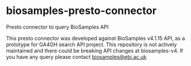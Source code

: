 # biosamples-presto-connector
Presto connector to query BioSamples API

This presto connector was developed against BioSamples v4.1.15 API, as a prototype for GA4GH search API project. 
This repository is not actively maintained and there could be breaking API changes at biosamples-v4. 
If you have any query please contact biosamples@ebi.ac.uk
